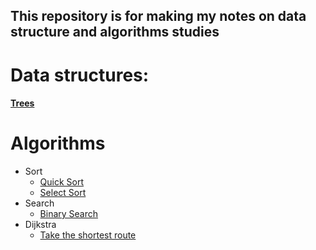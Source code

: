 ## This repository is for making my notes on **data structure** and **algorithms** studies

# Data structures:
    
#### [Trees](https://github.com/Luisgustavom1/data-structures/tree/main/data-structures/trees)

# Algorithms

- Sort
    - [Quick Sort](https://github.com/Luisgustavom1/data-structures-and-algorithms/blob/main/algorithms/sort/quick-sort.go)
    - [Select Sort](https://github.com/Luisgustavom1/data-structures-and-algorithms/blob/main/algorithms/sort/select-sort.go)
- Search 
    - [Binary Search](https://github.com/Luisgustavom1/data-structures-and-algorithms/blob/main/algorithms/search/binary-search.go)
- Dijkstra
    - [Take the shortest route](/algorithms/dijkstra)

